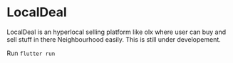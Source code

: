# LocalDeal 
LocalDeal is an hyperlocal selling platform like olx where user can buy and sell stuff in there Neighbourhood easily.
This is still under developement.

Run `flutter run `
